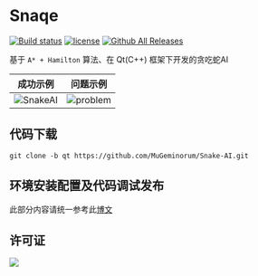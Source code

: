 # Snaqe

[![Build status](https://ci.appveyor.com/api/projects/status/y5q3wsmkp48a4yy0/branch/qt?svg=true)](https://ci.appveyor.com/project/MuGeminorum/snake-ai/branch/qt)
[![license](https://img.shields.io/github/license/MuGeminorum/Snake-AI.svg)](https://github.com/MuGeminorum/Snake-AI/blob/master/LICENSE)
[![Github All Releases](https://img.shields.io/github/downloads-pre/MuGeminorum/Snake-AI/v2.1/total)](https://github.com/MuGeminorum/Snake-AI/releases)

基于 `A* + Hamilton` 算法、在 Qt(C++) 框架下开发的贪吃蛇AI

|                                                     成功示例                                                      |                                                     问题示例                                                      |
| :---------------------------------------------------------------------------------------------------------------: | :---------------------------------------------------------------------------------------------------------------: |
| ![SnakeAI](https://user-images.githubusercontent.com/20459298/233118020-9604b2ed-c958-44c2-b27a-2c35f37948a2.gif) | ![problem](https://user-images.githubusercontent.com/20459298/233118070-bf508223-c7d3-4336-bff3-d21a3e169480.gif) |

## 代码下载
```
git clone -b qt https://github.com/MuGeminorum/Snake-AI.git
```

## 环境安装配置及代码调试发布
此部分内容请统一参考此[博文](https://www.cnblogs.com/MuGeminorum/p/17017055.html)

## 许可证

<a href="https://opensource.org/licenses/GPL-3.0" target="_blank">
    <img src="https://www.gnu.org/graphics/gplv3-127x51.png" />
</a>
